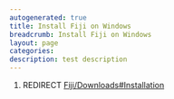 ```yaml
---
autogenerated: true
title: Install Fiji on Windows
breadcrumb: Install Fiji on Windows
layout: page
categories: 
description: test description
---
```


1.  REDIRECT [Fiji/Downloads\#Installation](Fiji/Downloads#Installation )
